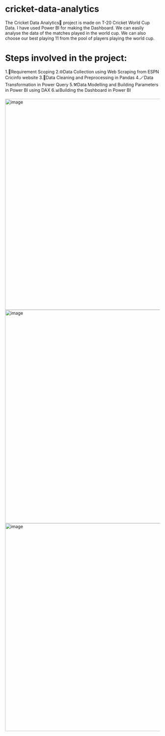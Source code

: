 # cricket-data-analytics
The Cricket Data Analytics🏏 project is made on T-20 Cricket World Cup Data. I have used Power BI for making the Dashboard. We can easily analyse the data of the matches played in the world cup. We can also choose our best playing 11 from the pool of players playing the world cup.

# Steps involved in the project:                                        

1.📝Requirement Scoping
2.🌐Data Collection using Web Scraping from ESPN Cricinfo website
3.🧹Data Cleaning and Preprocessing in Pandas
4.🪄Data Transformation in Power Query
5.⚒️Data Modelling and Building Parameters in Power BI using DAX
6.📊Building the Dashboard in Power BI

<img width="1272" height="688" alt="image" src="https://github.com/user-attachments/assets/a1fdf4a9-a715-4283-9a57-1ba8eafc83ad" />

<img width="1262" height="696" alt="image" src="https://github.com/user-attachments/assets/541bbea9-bb24-468e-b87d-3d73d234dd6d" />

<img width="1260" height="678" alt="image" src="https://github.com/user-attachments/assets/7667e44f-76fa-4d34-930b-28e9058c40f2" />


